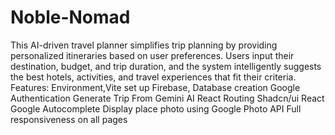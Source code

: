 # Noble-Nomad
This AI-driven travel planner simplifies trip planning by providing personalized itineraries based on user preferences. Users input their destination, budget, and trip duration, and the system intelligently suggests the best hotels, activities, and travel experiences that fit their criteria.
Features:
Environment,Vite set up
Firebase, Database creation
Google Authentication
Generate Trip From Gemini AI
React Routing
Shadcn/ui
React Google Autocomplete
Display place photo using Google Photo API
Full responsiveness on all pages
